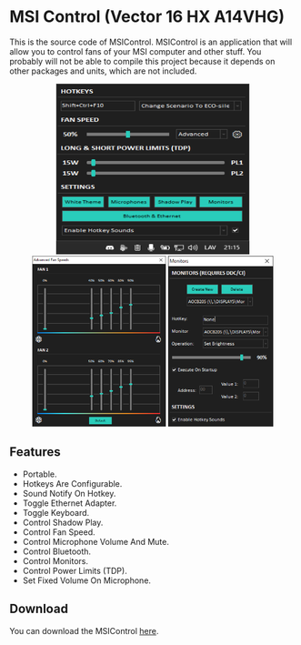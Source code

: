 # MSI Control (Vector 16 HX A14VHG)

This is the source code of MSIControl. MSIControl is an application that will allow you to control fans of your MSI computer and other stuff. You probably will not be able to compile this project because it depends on other packages and units, which are not included.

<p align="center">
  <img width="340" height="300" src="-(RES)-/Example1.png">
  <img width="235" height="300" src="-(RES)-/Example2.png">
  <img width="185" height="300" src="-(RES)-/Example3.png">
</p>

## Features

- Portable.
- Hotkeys Are Configurable.
- Sound Notify On Hotkey.
- Toggle Ethernet Adapter.
- Toggle Keyboard.
- Control Shadow Play.
- Control Fan Speed.
- Control Microphone Volume And Mute.
- Control Bluetooth.
- Control Monitors.
- Control Power Limits (TDP).
- Set Fixed Volume On Microphone.

## Download
You can download the MSIControl [here](https://github.com/serbinskis/Delphi/raw/master/MSIControl/MSIControl.exe).